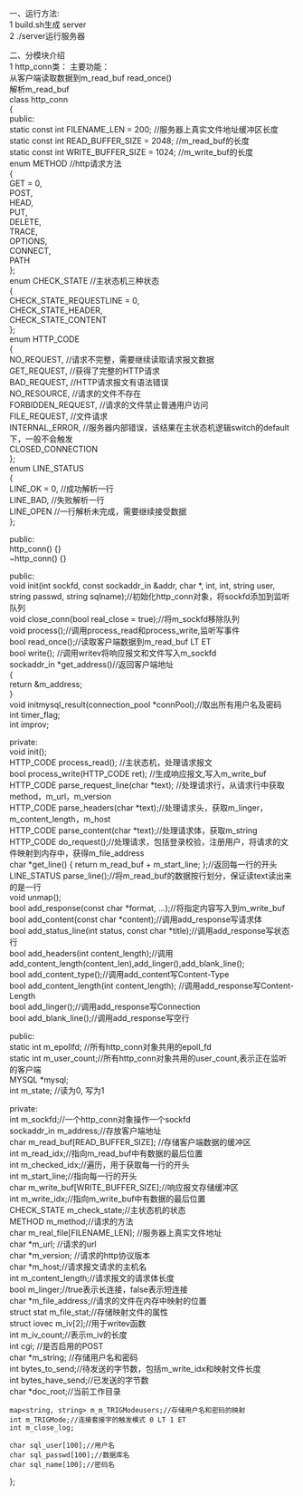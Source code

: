 一、运行方法:  
1 build.sh生成 server  
2 ./server运行服务器  

二、分模块介绍  
1 http_conn类： 
主要功能：  
从客户端读取数据到m_read_buf read_once()  
解析m_read_buf  
class http_conn  
{  
public:  
    static const int FILENAME_LEN = 200; //服务器上真实文件地址缓冲区长度  
    static const int READ_BUFFER_SIZE = 2048; //m_read_buf的长度  
    static const int WRITE_BUFFER_SIZE = 1024; //m_write_buf的长度  
    enum METHOD //http请求方法  
    {  
        GET = 0,  
        POST,  
        HEAD,  
        PUT,  
        DELETE,  
        TRACE,  
        OPTIONS,  
        CONNECT,  
        PATH  
    };  
    enum CHECK_STATE //主状态机三种状态  
    {  
        CHECK_STATE_REQUESTLINE = 0,  
        CHECK_STATE_HEADER,  
        CHECK_STATE_CONTENT  
    };  
    enum HTTP_CODE  
    {  
        NO_REQUEST, //请求不完整，需要继续读取请求报文数据  
        GET_REQUEST, //获得了完整的HTTP请求  
        BAD_REQUEST, //HTTP请求报文有语法错误  
        NO_RESOURCE, //请求的文件不存在  
        FORBIDDEN_REQUEST, //请求的文件禁止普通用户访问  
        FILE_REQUEST, //文件请求  
        INTERNAL_ERROR, //服务器内部错误，该结果在主状态机逻辑switch的default下，一般不会触发  
        CLOSED_CONNECTION  
    };  
    enum LINE_STATUS  
    {  
        LINE_OK = 0, //成功解析一行  
        LINE_BAD, //失败解析一行  
        LINE_OPEN //一行解析未完成，需要继续接受数据  
    };  
  
public:  
    http_conn() {}  
    ~http_conn() {}  
  
public:  
    void init(int sockfd, const sockaddr_in &addr, char *, int, int, string user, string passwd, string sqlname);//初始化http_conn对象，将sockfd添加到监听队列  
    void close_conn(bool real_close = true);//将m_sockfd移除队列  
    void process();//调用process_read和process_write,监听写事件  
    bool read_once();//读取客户端数据到m_read_buf LT ET  
    bool write(); //调用writev将响应报文和文件写入m_sockfd  
    sockaddr_in *get_address()//返回客户端地址  
    {  
        return &m_address;  
    }  
    void initmysql_result(connection_pool *connPool);//取出所有用户名及密码  
    int timer_flag;  
    int improv;  
  
  
private:  
    void init();  
    HTTP_CODE process_read(); //主状态机，处理请求报文  
    bool process_write(HTTP_CODE ret); //生成响应报文,写入m_write_buf  
    HTTP_CODE parse_request_line(char *text); //处理请求行，从请求行中获取method，m_url，m_version  
    HTTP_CODE parse_headers(char *text);//处理请求头，获取m_linger，m_content_length，m_host  
    HTTP_CODE parse_content(char *text);//处理请求体，获取m_string  
    HTTP_CODE do_request();//处理请求，包括登录校验，注册用户，将请求的文件映射到内存中，获得m_file_address  
    char *get_line() { return m_read_buf + m_start_line; };//返回每一行的开头  
    LINE_STATUS parse_line();//将m_read_buf的数据按行划分，保证读text读出来的是一行  
    void unmap();  
    bool add_response(const char *format, ...);//将指定内容写入到m_write_buf  
    bool add_content(const char *content);//调用add_response写请求体  
    bool add_status_line(int status, const char *title);//调用add_response写状态行  
    bool add_headers(int content_length);//调用add_content_length(content_len),add_linger(),add_blank_line();  
    bool add_content_type();//调用add_content写Content-Type  
    bool add_content_length(int content_length); //调用add_response写Content-Length  
    bool add_linger();//调用add_response写Connection  
    bool add_blank_line();//调用add_response写空行  
  
public:  
    static int m_epollfd; //所有http_conn对象共用的epoll_fd  
    static int m_user_count;//所有http_conn对象共用的user_count,表示正在监听的客户端  
    MYSQL *mysql;  
    int m_state;  //读为0, 写为1  
  
private:  
    int m_sockfd;//一个http_conn对象操作一个sockfd  
    sockaddr_in m_address;//存放客户端地址  
    char m_read_buf[READ_BUFFER_SIZE]; //存储客户端数据的缓冲区  
    int m_read_idx;//指向m_read_buf中有数据的最后位置  
    int m_checked_idx;//遍历，用于获取每一行的开头  
    int m_start_line;//指向每一行的开头  
    char m_write_buf[WRITE_BUFFER_SIZE];//响应报文存储缓冲区  
    int m_write_idx;//指向m_write_buf中有数据的最后位置  
    CHECK_STATE m_check_state;//主状态机的状态  
    METHOD m_method;//请求的方法  
    char m_real_file[FILENAME_LEN]; //服务器上真实文件地址  
    char *m_url; //请求的url  
    char *m_version; //请求的http协议版本  
    char *m_host;//请求报文请求的主机名  
    int m_content_length;//请求报文的请求体长度  
    bool m_linger;//true表示长连接，false表示短连接  
    char *m_file_address;//请求的文件在内存中映射的位置  
    struct stat m_file_stat;//存储映射文件的属性  
    struct iovec m_iv[2];//用于writev函数  
    int m_iv_count;//表示m_iv的长度  
    int cgi;        //是否启用的POST  
    char *m_string; //存储用户名和密码  
    int bytes_to_send;//待发送的字节数，包括m_write_idx和映射文件长度  
    int bytes_have_send;//已发送的字节数  
    char *doc_root;//当前工作目录  
  
    map<string, string> m_m_TRIGModeusers;//存储用户名和密码的映射  
    int m_TRIGMode;//连接套接字的触发模式 0 LT 1 ET  
    int m_close_log;  
  
    char sql_user[100];//用户名  
    char sql_passwd[100];//数据库名  
    char sql_name[100];//密码名  
};  


